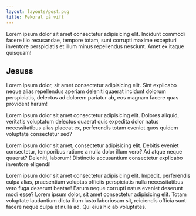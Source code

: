 ```yaml
---
layout: layouts/post.pug
title: Pekoral på vift
---
```


L<span class="capitalize text-bold">orem ipsum dolor</span> sit amet consectetur adipisicing elit. Incidunt commodi facere illo recusandae, tempore totam, sunt
corrupti maxime excepturi inventore perspiciatis et illum minus repellendus nesciunt. Amet ex itaque quisquam!

## Jesuss

Lorem ipsum dolor, sit amet consectetur adipisicing elit. Sint explicabo neque alias repellendus aperiam deleniti
quaerat incidunt dolorum perspiciatis, delectus ad dolorem pariatur ab, eos magnam facere quas provident harum!

Lorem ipsum dolor sit amet consectetur adipisicing elit. Dolores aliquid, veritatis voluptatum delectus quaerat quis
expedita dolor natus necessitatibus alias placeat ex, perferendis totam eveniet quos quidem voluptate consectetur sed?

Lorem ipsum dolor sit amet, consectetur adipisicing elit. Debitis eveniet consectetur, temporibus ratione a nulla dolor
illum vero? Ad atque neque quaerat? Deleniti, laborum! Distinctio accusantium consectetur explicabo inventore eligendi!

Lorem ipsum dolor sit amet consectetur adipisicing elit. Impedit, perferendis culpa alias, praesentium voluptas officiis
perspiciatis nulla necessitatibus vero fuga deserunt beatae! Earum neque corrupti natus eveniet deserunt modi esse?
Lorem ipsum dolor, sit amet consectetur adipisicing elit. Totam voluptate laudantium dicta illum iusto laboriosam sit,
reiciendis officia sunt facere neque culpa et nulla ad. Qui eius hic ab voluptates.